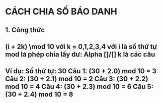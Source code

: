# CÁCH CHIA SỐ BÁO DANH

## 1. Công thức

(i + 2k) \mod 10 với  k = 0,1,2,3,4 
với i là số thứ tự
mod là phép chia lấy dư: Alpha []/[]
k là các câu
---

Ví dụ:
Số thứ tự: 30
Câu 1: (30 + 2.0) mod 10 = 3
Câu 2: (30 + 2.1) mod 10 = 2
Câu 3: (30 + 2.2) mod 10 = 4
Câu 4: (30 + 2.3) mod 10 = 6
Câu 5: (30 + 2.4) mod 10 = 8
---

